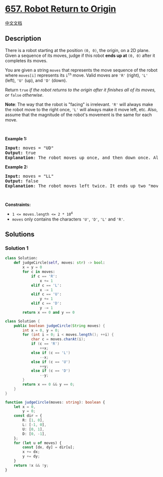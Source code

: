 # [657. Robot Return to Origin](https://leetcode.com/problems/robot-return-to-origin)

[中文文档](./solution/0600-0699/0657.Robot%20Return%20to%20Origin/README.md)

<!-- tags:String,Simulation -->

## Description

<p>There is a robot starting at the position <code>(0, 0)</code>, the origin, on a 2D plane. Given a sequence of its moves, judge if this robot <strong>ends up at </strong><code>(0, 0)</code> after it completes its moves.</p>

<p>You are given a string <code>moves</code> that represents the move sequence of the robot where <code>moves[i]</code> represents its <code>i<sup>th</sup></code> move. Valid moves are <code>&#39;R&#39;</code> (right), <code>&#39;L&#39;</code> (left), <code>&#39;U&#39;</code> (up), and <code>&#39;D&#39;</code> (down).</p>

<p>Return <code>true</code><em> if the robot returns to the origin after it finishes all of its moves, or </em><code>false</code><em> otherwise</em>.</p>

<p><strong>Note</strong>: The way that the robot is &quot;facing&quot; is irrelevant. <code>&#39;R&#39;</code> will always make the robot move to the right once, <code>&#39;L&#39;</code> will always make it move left, etc. Also, assume that the magnitude of the robot&#39;s movement is the same for each move.</p>

<p>&nbsp;</p>
<p><strong class="example">Example 1:</strong></p>

<pre>
<strong>Input:</strong> moves = &quot;UD&quot;
<strong>Output:</strong> true
<strong>Explanation</strong>: The robot moves up once, and then down once. All moves have the same magnitude, so it ended up at the origin where it started. Therefore, we return true.
</pre>

<p><strong class="example">Example 2:</strong></p>

<pre>
<strong>Input:</strong> moves = &quot;LL&quot;
<strong>Output:</strong> false
<strong>Explanation</strong>: The robot moves left twice. It ends up two &quot;moves&quot; to the left of the origin. We return false because it is not at the origin at the end of its moves.
</pre>

<p>&nbsp;</p>
<p><strong>Constraints:</strong></p>

<ul>
	<li><code>1 &lt;= moves.length &lt;= 2 * 10<sup>4</sup></code></li>
	<li><code>moves</code> only contains the characters <code>&#39;U&#39;</code>, <code>&#39;D&#39;</code>, <code>&#39;L&#39;</code> and <code>&#39;R&#39;</code>.</li>
</ul>

## Solutions

### Solution 1

<!-- tabs:start -->

```python
class Solution:
    def judgeCircle(self, moves: str) -> bool:
        x = y = 0
        for c in moves:
            if c == 'R':
                x += 1
            elif c == 'L':
                x -= 1
            elif c == 'U':
                y += 1
            elif c == 'D':
                y -= 1
        return x == 0 and y == 0
```

```java
class Solution {
    public boolean judgeCircle(String moves) {
        int x = 0, y = 0;
        for (int i = 0; i < moves.length(); ++i) {
            char c = moves.charAt(i);
            if (c == 'R')
                ++x;
            else if (c == 'L')
                --x;
            else if (c == 'U')
                ++y;
            else if (c == 'D')
                --y;
        }
        return x == 0 && y == 0;
    }
}
```

```ts
function judgeCircle(moves: string): boolean {
    let x = 0,
        y = 0;
    const dir = {
        R: [1, 0],
        L: [-1, 0],
        U: [0, 1],
        D: [0, -1],
    };
    for (let u of moves) {
        const [dx, dy] = dir[u];
        x += dx;
        y += dy;
    }
    return !x && !y;
}
```

<!-- tabs:end -->

<!-- end -->
